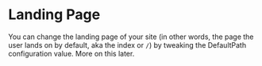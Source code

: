 # Landing Page

You can change the landing page of your site (in other words, the page the user lands on by default, aka the index or `/`) by tweaking the DefaultPath configuration value. More on this later.